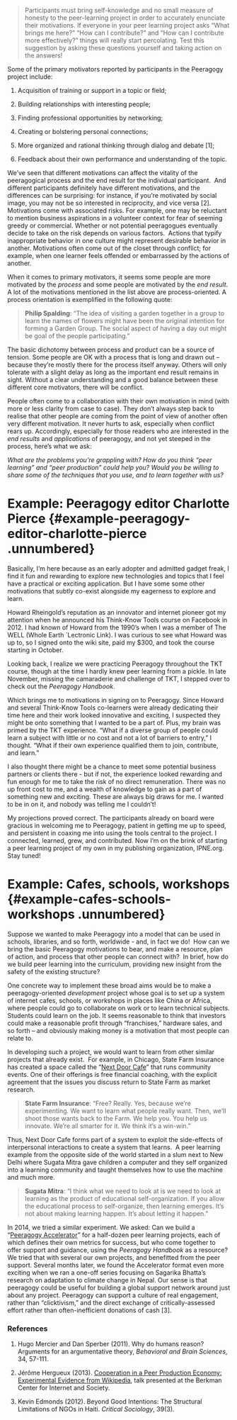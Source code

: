 ---
---

> Participants must bring self-knowledge and no small measure of honesty
> to the peer-learning project in order to accurately enunciate their
> motivations. If everyone in your peer learning project asks “What
> brings me here?” “How can I contribute?” and “How can I contribute
> more effectively?” things will really start percolating. Test this
> suggestion by asking these questions yourself and taking action on the
> answers!

Some of the primary motivators reported by participants in the Peeragogy
project include:

1.  Acquisition of training or support in a topic or field;

2.  Building relationships with interesting people;

3.  Finding professional opportunities by networking;

4.  Creating or bolstering personal connections;

5.  More organized and rational thinking through dialog and debate
    <span>[</span>1<span>]</span>;

6.  Feedback about their own performance and understanding of the topic.

We’ve seen that different motivations can affect the vitality of the
peeragogical process and the end result for the individual participant. 
And different participants definitely have different motivations, and
the differences can be surprising: for instance, if you’re motivated by
social image, you may not be so interested in reciprocity, and vice
versa <span>[</span>2<span>]</span>. Motivations come with associated
risks. For example, one may be reluctant to mention business aspirations
in a volunteer context for fear of seeming greedy or commercial. Whether
or not potential peeragogues eventually decide to take on the risk
depends on various factors.  Actions that typify inappropriate behavior
in one culture might represent desirable behavior in another.
Motivations often come out of the closet through conflict; for example,
when one learner feels offended or embarrassed by the actions of
another.

When it comes to primary motivators, it seems some people are more
motivated by the *process* and some people are motivated by the *end
result*. A lot of the motivations mentioned in the list above are
process-oriented. A process orientation is exemplified in the following
quote:

> **Philip Spalding**: “The idea of visiting a garden together in a
> group to learn the names of flowers might have been the original
> intention for forming a Garden Group. The social aspect of having a
> day out might be goal of the people participating.”

The basic dichotomy between process and product can be a source of
tension. Some people are OK with a process that is long and drawn out –
because they’re mostly there for the process itself anyway. Others will
only tolerate with a slight delay as long as the important end result
remains in sight. Without a clear understanding and a good balance
between these different core motivators, there will be conflict.

People often come to a collaboration with their own motivation in mind
(with more or less clarity from case to case). They don’t always step
back to realise that other people are coming from the point of view of
another often very different motivation. It never hurts to ask,
especially when conflict rears up. Accordingly, especially for those
readers who are interested in the *end results* and *applications* of
peeragogy, and not yet steeped in the process, here’s what we ask:

*What are the problems you’re grappling with? How do you think “peer
learning” and “peer production” could help you? Would you be willing to
share some of the techniques that you use, and to learn together with
us?*

Example: Peeragogy editor Charlotte Pierce {#example-peeragogy-editor-charlotte-pierce .unnumbered}
==========================================

Basically, I’m here because as an early adopter and admitted gadget
freak, I find it fun and rewarding to explore new technologies and
topics that I feel have a practical or exciting application. But I have
some some other motivations that subtly co-exist alongside my eagerness
to explore and learn.

Howard Rheingold’s reputation as an innovator and internet pioneer got
my attention when he announced his Think-Know Tools course on Facebook
in 2012. I had known of Howard from the 1990’s when I was a member of
The WELL (Whole Earth \`Lectronic Link). I was curious to see what
Howard was up to, so I signed onto the wiki site, paid my \$300, and
took the course starting in October.

Looking back, I realize we were practicing Peeragogy throughout the TKT
course, though at the time I hardly knew peer learning from a pickle. In
late November, missing the camaraderie and challenge of TKT, I stepped
over to check out the *Peeragogy Handbook*.

Which brings me to motivations in signing on to Peeragogy. Since Howard
and several Think-Know Tools co-learners were already dedicating their
time here and their work looked innovative and exciting, I suspected
they might be onto something that I wanted to be a part of. Plus, my
brain was primed by the TKT experience. “What if a diverse group of
people could learn a subject with little or no cost and not a lot of
barriers to entry,” I thought. “What if their own experience qualified
them to join, contribute, and learn.”

I also thought there might be a chance to meet some potential business
partners or clients there - but if not, the experience looked rewarding
and fun enough for me to take the risk of no direct remuneration. There
was no up front cost to me, and a wealth of knowledge to gain as a part
of something new and exciting. These are always big draws for me. I
wanted to be in on it, and nobody was telling me I couldn’t!

My projections proved correct. The participants already on board were
gracious in welcoming me to Peeragogy, patient in getting me up to
speed, and persistent in coaxing me into using the tools central to the
project. I connected, learned, grew, and contributed. Now I’m on the
brink of starting a peer learning project of my own in my publishing
organization, IPNE.org. Stay tuned!

Example: Cafes, schools, workshops {#example-cafes-schools-workshops .unnumbered}
==================================

Suppose we wanted to make Peeragogy into a model that can be used in
schools, libraries, and so forth, worldwide - and, in fact we do!  How
can we bring the basic Peeragogy motivations to bear, and make a
resource, plan of action, and process that other people can connect
with?  In brief, how do we build peer learning into the curriculum,
providing new insight from the safety of the existing structure?

One concrete way to implement these broad aims would be to make a
peeragogy-oriented *development* project whose goal is to set up a
system of internet cafes, schools, or workshops in places like China or
Africa, where people could go to collaborate on work or to learn
technical subjects. Students could learn on the job. It seems reasonable
to think that investors could make a reasonable profit through
“franchises,” hardware sales, and so forth – and obviously making money
is a motivation that most people can relate to.

In developing such a project, we would want to learn from other similar
projects that already exist.  For example, in Chicago, State Farm
Insurance has created a space called the “[Next Door
Cafe](https://www.nextdoorchi.com/)” that runs community events. One of
their offerings is free financial coaching, with the explicit agreement
that the issues you discuss return to State Farm as market research.

> **State Farm Insurance**: “Free? Really. Yes, because we’re
> experimenting. We want to learn what people really want. Then, we’ll
> shoot those wants back to the Farm. We help you. You help us innovate.
> We’re all smarter for it. We think it’s a win-win.”

Thus, Next Door Cafe forms part of a system to exploit the side-effects
of interpersonal interactions to create a system that learns.  A peer
learning example from the opposite side of the world started in a slum
next to New Delhi where Sugata Mitra gave children a computer and they
self organized into a learning community and taught themselves how to
use the machine and much more.

> **Sugata Mitra**: “I think what we need to look at is we need to look
> at learning as the product of educational self-organization. If you
> allow the educational process to self-organize, then learning emerges.
> It’s not about making learning happen. It’s about letting it happen.”

In 2014, we tried a similar experiment. We asked: Can we build a
“[Peeragogy
Accelerator](http://commonsabundance.net/docs/help-build-the-peeragogy-accelerator-work-in-progress/)”
for a half-dozen peer learning projects, each of which defines their own
metrics for success, but who come together to offer support and
guidance, using the *Peeragogy Handbook* as a resource? We tried that
with several our own projects, and benefitted from the peer support.
Several months later, we found the Accelerator format even more exciting
when we ran a one-off series focusing on Sagarika Bhatta’s research on
adaptation to climate change in Nepal. Our sense is that peeragogy could
be useful for building a global support network around just about any
project. Peeragogy can support a culture of real engagement, rather than
“clicktivism,” and the direct exchange of critically-assessed effort
rather than often-inefficient donations of cash [3].

### References

1.  Hugo Mercier and Dan Sperber (2011). Why do humans reason? Arguments
    for an argumentative theory, *Behavioral and Brain Sciences*, 34,
    57-111.

2.  Jérôme Hergueux (2013). [Cooperation in a Peer Production Economy:
    Experimental Evidence from
    Wikipedia](https://cyber.law.harvard.edu/interactive/events/luncheons/2013/11/jerome),
    talk presented at the Berkman Center for Internet and Society.

3.  Kevin Edmonds (2012). Beyond Good Intentions: The Structural
    Limitations of NGOs in Haiti. *Critical Sociology*, 39(3).


